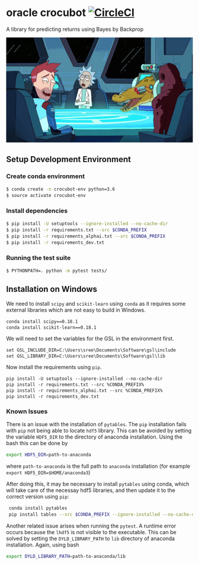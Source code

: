 # oracle crocubot [![CircleCI](https://circleci.com/gh/alpha-i/oracle-crocubot-python.svg?style=svg&circle-token=f6a7198d3b32ae0fb56dfec1daee167a930445eb)](https://circleci.com/gh/alpha-i/oracle-crocubot-python)


A library for predicting returns using Bayes by Backprop


![Crocubot](docs/crocubot.jpg "Crocubot")

## Setup Development Environment

### Create conda environment
```bash
$ conda create -n crocubot-env python=3.6
$ source activate crocubot-env
```

### Install dependencies

```bash
$ pip install -U setuptools --ignore-installed --no-cache-dir
$ pip install -r requirements.txt --src $CONDA_PREFIX
$ pip install -r requirements_alphai.txt --src $CONDA_PREFIX
$ pip install -r requirements_dev.txt
```

### Running the test suite
```bash
$ PYTHONPATH=. python -m pytest tests/
```


## Installation on Windows
We need to install `scipy` and `scikit-learn` using `conda` as it requires some external libraries which are not easy to build in Windows.
```commandline
conda install scipy==0.18.1
conda install scikit-learn==0.18.1
```
We will need to set the variables for the GSL in the environment first. 
```commandline
set GSL_INCLUDE_DIR=C:\Users\sree\Documents\Software\gsl\include
set GSL_LIBRARY_DIR=C:\Users\sree\Documents\Software\gsl\lib
```
Now install the requirements using `pip`.
```commandline
pip install -U setuptools --ignore-installed --no-cache-dir
pip install -r requirements.txt --src %CONDA_PREFIX%
pip install -r requirements_alphai.txt --src %CONDA_PREFIX%
pip install -r requirements_dev.txt
```

### Known Issues
There is an issue with the installation of `pytables`. 
The `pip` installation fails with `pip` not being able to locate `hdf5` library. This can be avoided by setting the 
variable `HDF5_DIR` to the directory of anaconda installation. Using the bash this can be done by
```bash
export HDF5_DIR=path-to-anaconda
```
where `path-to-anaconda` is the full path to `anaconda` installation (for example `export HDF5_DIR=$HOME/anaconda3`)

After doing this, it may be necessary to install `pytables` using conda, which will take care of the necessay hdf5 
libraries, and then update it to the correct version using `pip`:
```bash
 conda install pytables
 pip install tables --src $CONDA_PREFIX --ignore-installed --no-cache-dir
```

Another related issue arises when running the `pytest`. A runtime error occurs because the `lhdf5` is not visible to 
the executable. This  can be solved by setting the `DYLD_LIBRARY_PATH` to `lib` directory of anaconda installation.
Again, using bash
```bash
export DYLD_LIBRARY_PATH=path-to-anaconda/lib
```


